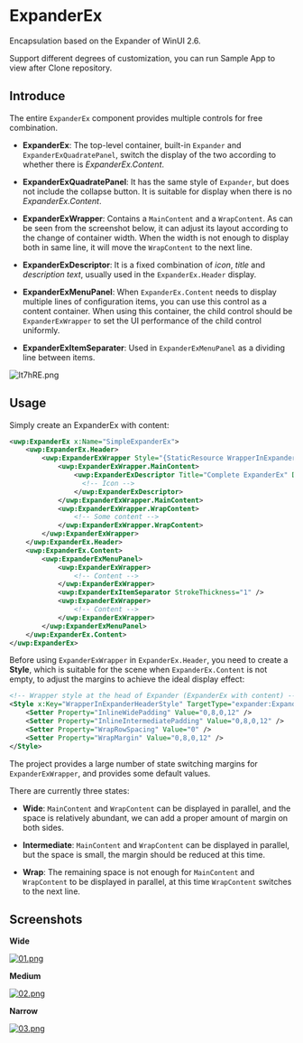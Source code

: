 # ExpanderEx

Encapsulation based on the Expander of WinUI 2.6.

Support different degrees of customization, you can run Sample App to view after Clone repository.

## Introduce

The entire `ExpanderEx` component provides multiple controls for free combination.

- **ExpanderEx**: The top-level container, built-in `Expander` and `ExpanderExQuadratePanel`, switch the display of the two according to whether there is *ExpanderEx.Content*.

- **ExpanderExQuadratePanel**: It has the same style of `Expander`, but does not include the collapse button. It is suitable for display when there is no *ExpanderEx.Content*.

- **ExpanderExWrapper**: Contains a `MainContent` and a `WrapContent`. As can be seen from the screenshot below, it can adjust its layout according to the change of container width. When the width is not enough to display both in same line, it will move the `WrapContent` to the next line.

- **ExpanderExDescriptor**: It is a fixed combination of *icon*, *title* and *description text*, usually used in the `ExpanderEx.Header` display.

- **ExpanderExMenuPanel**: When `ExpanderEx.Content` needs to display multiple lines of configuration items, you can use this control as a content container. When using this container, the child control should be `ExpanderExWrapper` to set the UI performance of the child control uniformly.

- **ExpanderExItemSeparater**: Used in `ExpanderExMenuPanel` as a dividing line between items.

![It7hRE.png](https://s3.jpg.cm/2021/09/03/It7hRE.png)

## Usage

Simply create an ExpanderEx with content:

```xml
<uwp:ExpanderEx x:Name="SimpleExpanderEx">
    <uwp:ExpanderEx.Header>
        <uwp:ExpanderExWrapper Style="{StaticResource WrapperInExpanderHeaderStyle}">
            <uwp:ExpanderExWrapper.MainContent>
                <uwp:ExpanderExDescriptor Title="Complete ExpanderEx" Description="Show some settings!">
                  <!-- Icon -->
                </uwp:ExpanderExDescriptor>
            </uwp:ExpanderExWrapper.MainContent>
            <uwp:ExpanderExWrapper.WrapContent>
                <!-- Some content -->
            </uwp:ExpanderExWrapper.WrapContent>
        </uwp:ExpanderExWrapper>
    </uwp:ExpanderEx.Header>
    <uwp:ExpanderEx.Content>
        <uwp:ExpanderExMenuPanel>
            <uwp:ExpanderExWrapper>
                <!-- Content -->
            </uwp:ExpanderExWrapper>
            <uwp:ExpanderExItemSeparator StrokeThickness="1" />
            <uwp:ExpanderExWrapper>
                <!-- Content -->
            </uwp:ExpanderExWrapper>
        </uwp:ExpanderExMenuPanel>
    </uwp:ExpanderEx.Content>
</uwp:ExpanderEx>
```

Before using `ExpanderExWrapper` in `ExpanderEx.Header`, you need to create a **Style**, which is suitable for the scene when `ExpanderEx.Content` is not empty, to adjust the margins to achieve the ideal display effect:

```xml
<!-- Wrapper style at the head of Expander (ExpanderEx with content) -->
<Style x:Key="WrapperInExpanderHeaderStyle" TargetType="expander:ExpanderExWrapper">
    <Setter Property="InlineWidePadding" Value="0,8,0,12" />
    <Setter Property="InlineIntermediatePadding" Value="0,8,0,12" />
    <Setter Property="WrapRowSpacing" Value="0" />
    <Setter Property="WrapMargin" Value="0,8,0,12" />
</Style>
```

The project provides a large number of state switching margins for `ExpanderExWrapper`, and provides some default values. 

There are currently three states:

- **Wide**: 
    `MainContent` and `WrapContent` can be displayed in parallel, and the space is relatively abundant, we can add a proper amount of margin on both sides.

- **Intermediate**: 
    `MainContent` and `WrapContent` can be displayed in parallel, but the space is small, the margin should be reduced at this time.

- **Wrap**: 
    The remaining space is not enough for `MainContent` and `WrapContent` to be displayed in parallel, at this time `WrapContent` switches to the next line.

## Screenshots

**Wide**

[![01.png](https://www.picbed.cn/images/2021/06/30/01.png)](https://www.picbed.cn/image/LRCzq)

**Medium**

[![02.png](https://www.picbed.cn/images/2021/06/30/02.png)](https://www.picbed.cn/image/LRnyx)

**Narrow**

[![03.png](https://www.picbed.cn/images/2021/06/30/03.png)](https://www.picbed.cn/image/LRE9U)
